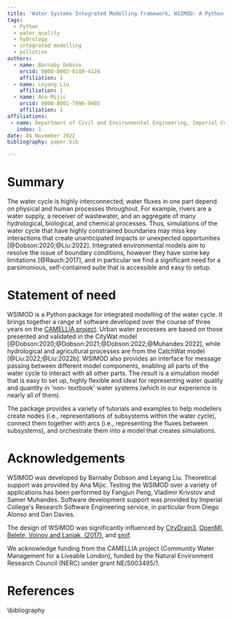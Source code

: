 ```yaml
---
title: 'Water Systems Integrated Modelling framework, WSIMOD: A Python package for integrated modelling of water quality and quantity across the water cycle'
tags:
  - Python
  - water quality
  - hydrology
  - integrated modelling
  - pollution
authors:
  - name: Barnaby Dobson
    orcid: 0000-0002-0149-4124
    affiliation: 1
  - name: Leyang Liu
    affiliation: 1
  - name: Ana Mijic
    orcid: 0000-0001-7096-9405
    affiliation: 1
affiliations:
 - name: Department of Civil and Environmental Engineering, Imperial College London, UK
   index: 1
date: 04 November 2022
bibliography: paper.bib

---
```


# Summary

The water cycle is highly interconnected; water fluxes in one part depend on 
physical and human processes throughout. For example, rivers are a water 
supply, a receiver of wastewater, and an aggregate of many hydrological, 
biological, and chemical processes. Thus, simulations of the water cycle that
have highly constrained boundaries may miss key interactions that create 
unanticipated impacts or unexpected opportunities [@Dobson:2020;@Liu:2022]. 
Integrated environmental models aim to resolve the issue of boundary 
conditions, however they have some key limitations [@Rauch:2017], and in 
particular we find a significant need for a parsimonious, self-contained suite 
that is accessible and easy to setup. 

# Statement of need

WSIMOD is a Python package for integrated modelling of the water cycle. It 
brings together a range of software developed over the course of three years 
on the [CAMELLIA project](https://www.camelliawater.org/). Urban water 
processes are based on those presented and validated in the CityWat model 
[@Dobson:2020;@Dobson:2021;@Dobson:2022;@Muhandes:2022], while hydrological 
and agricultural processes are from the CatchWat model [@Liu:2022;@Liu:2022b]. 
WSIMOD also provides an interface for message passing between different 
model components, enabling all parts of the water cycle to interact with all 
other parts. The result is a simulation model that is easy to set up, highly 
flexible and ideal for representing water quality and quantity in 'non-
textbook' water systems (which in our experience is nearly all of them). 

The package provides a variety of tutorials and examples to help modellers 
create nodes (i.e., representations of subsystems within the water cycle), 
connect them together with arcs (i.e., representing the fluxes between 
subsystems), and orchestrate them into a model that creates simulations. 

# Acknowledgements

WSIMOD was developed by Barnaby Dobson and Leyang Liu. 
Theoretical support was provided by Ana Mijic.
Testing the WSIMOD over a variety of applications has been performed by 
Fangjun Peng, Vladimir Krivstov and Samer Muhandes.
Software development support was provided by Imperial College's Research Software Engineering service, in particular from Diego Alonso and Dan Davies.

The design of WSIMOD was significantly influenced by 
[CityDrain3](https://github.com/gregorburger/CityDrain3), 
[OpenMI](https://www.ogc.org/standards/openmi), 
[Belete, Voinov and Laniak, (2017)](https://doi.org/10.1016/j.envsoft.2016.10.013), 
and [smif](https://github.com/tomalrussell/smif).

We acknowledge funding from the CAMELLIA project (Community Water Management 
for a Liveable London), funded by the Natural Environment Research Council 
(NERC) under grant NE/S003495/1.

# References
\bibliography